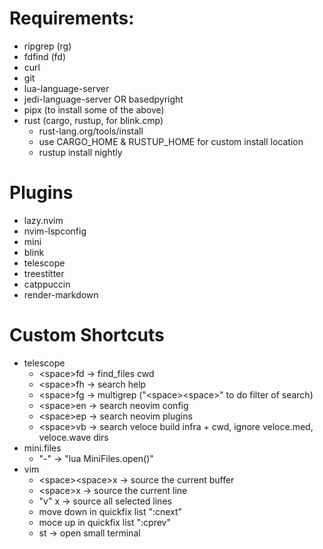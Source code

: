 # Requirements:
- ripgrep (rg)
- fdfind (fd)
- curl
- git
- lua-language-server
- jedi-language-server OR basedpyright
- pipx (to install some of the above)
- rust (cargo, rustup, for blink.cmp)
    - rust-lang.org/tools/install
    - use CARGO_HOME & RUSTUP_HOME for custom install location
    - rustup install nightly


# Plugins
- lazy.nvim
- nvim-lspconfig
- mini
- blink
- telescope
- treestitter
- catppuccin
- render-markdown

# Custom Shortcuts
- telescope
    - \<space>fd -> find_files cwd
    - \<space>fh -> search help
    - \<space>fg -> multigrep ("\<space>\<space>" to do filter of search)
    - \<space>en -> search neovim config
    - \<space>ep -> search neovim plugins
    - \<space>vb -> search veloce build infra + cwd, ignore veloce.med, veloce.wave dirs
- mini.files
    - "-" -> "lua MiniFiles.open()"
- vim
    - \<space>\<space>x -> source the current buffer
    - \<space>x -> source the current line
    - "v" <space>x -> source all selected lines
    - <M-j> move down in quickfix list ":cnext"
    - <M-k> moce up in quickfix list ":cprev"
    - <space>st -> open small terminal

